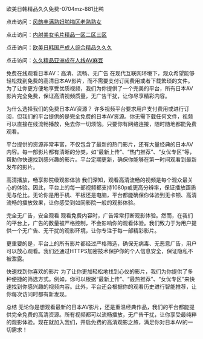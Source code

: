 

欧美日韩精品久久免费-0704mz-881比鸭


点击访问：<a href="https://vassv.pages.dev/">风韵丰满熟妇啪啪区老熟熟女</a>

点击访问：<a href="https://tfda.pages.dev/">内射美女毛片精品一区二区三区</a>

点击访问：<a href="https://gfd-5xg.pages.dev/">欧美日韩国产成人综合精品久久久</a>

点击访问：<a href="https://cfad.pages.dev/">久久精品亚洲成在人线AV麻豆</a>



免费在线观看日本AV：高清、流畅、无广告
在现代互联网环境下，观众希望能够轻松找到免费的高清日本AV影片，而不需要支付订阅费用或者下载繁琐的文件。为了让你更方便地享受优质视频，我们为你提供了一个完美的平台，所有日本AV影片完全免费，保证高清视频质量，无广告干扰，让你尽享精彩内容。

为什么选择我们的免费日本AV资源？
许多视频平台要求用户支付费用或进行订阅，但我们的平台提供的是完全免费的日本AV资源。你无需下载任何文件，视频可以直接在线流畅播放，免去你一切烦恼。只要你有网络连接，随时随地都能免费观看。

平台提供的资源非常丰富，不仅包含了最新的热门影片，还有大量经典的日本AV内容。每一部影片都有清晰的分类，如“最新上传”、“热门推荐”、“女优专区”等，帮助你快速找到感兴趣的影片。平台定期更新，确保你能够在第一时间观看到最新发布的影片。

高清播放，畅享影院级观影体验
我们深知，观看高清流畅的视频是每个观众最关心的体验。因此，平台上的每一部视频都支持1080p或更高分辨率，保证播放画质无与伦比。无论你是用手机、平板还是电脑，平台都能确保你体验到无卡顿、高清流畅的播放效果，让你感受到如同影院一般的观影体验。

完全无广告，安全观看
观看免费内容时，广告常常打断观影体验。然而，在我们的平台上，广告的数量被严格控制，不会影响你的观看体验。我们致力于为用户提供一个无广告、无干扰的观影环境，让你专注于每一部精彩影片。

更重要的是，平台上的所有影片都经过严格筛选，确保无病毒、无恶意广告，用户可以放心观看。我们还通过HTTPS加密技术保护你的个人信息安全，保证隐私不被泄露。

快速找到你喜欢的影片
为了让你更加轻松地找到心仪的影片，我们为你提供了多种便捷的筛选方式。例如，你可以根据“最新上传”、“最热推荐”、“女优专区”来快速找到你感兴趣的视频内容。此外，平台还会根据你的观看历史进行智能推荐，让你每次访问时都有新发现。

总结
无论你是想观看最新的日本AV影片，还是重温经典作品，我们的平台都能提供完全免费的高清资源。所有视频都可以流畅播放，无广告干扰，让你享受最纯粹的观影体验。现在就加入我们，开启免费的高清观影之旅，满足你对日本AV的一切需求！











<span style="display:none;">[Canonical link]( https://github.com/luck20250704/luck09 ）</span>
